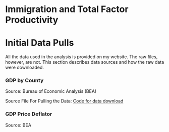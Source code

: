 # Immigration and Total Factor Productivity

# Initial Data Pulls
All the data used in the analysis is provided on my website. The raw files, however, are not. This section describes data sources and how the raw data were downloaded.

### GDP by County

Source: Bureau of Economic Analysis (BEA)

Source File For Pulling the Data: [Code for data download](code/BeaPull.ipynb)

### GDP Price Deflator

Source: BEA

